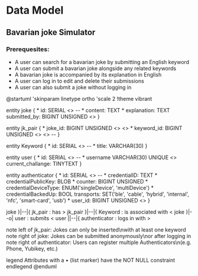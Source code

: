 # Data Model
## Bavarian joke Simulator
### Prerequesites:
- A user can search for a bavarian joke by submitting an English keyword
- A user can submit a bavarian joke alongside any related keywords
- A bavarian joke is accompanied by its explanation in English
- A user can log in to edit and delete their submissions
- A user can also submit a joke without logging in

@startuml
'skinparam linetype ortho
'scale 2
!theme vibrant

entity joke {
    * id: SERIAL <<PK>>
    --
    * content: TEXT
    * explanation: TEXT
    submitted_by: BIGINT UNSIGNED <<FK>>
}

entity jk_pair {
    * joke_id: BIGINT UNSIGNED <<PK>> <<FK>>
    * keyword_id: BIGINT UNSIGNED <<PK>> <<FK>>
    --
}

entity Keyword  {
    * id: SERIAL <<PK>>
    --
    * title: VARCHAR(30)
}

entity user {
    * id: SERIAL <<PK>>
    --
    * username VARCHAR(30) UNIQUE <<SK>>
    current_challange: TINYTEXT
}

entity authenticator {
    * id: SERIAL <<PK>>
    --
    * credentialID: TEXT
    * credentialPublicKey: BLOB
    * counter: BIGINT UNSIGNED
    * credentialDeviceType: ENUM('singleDevice', 'multiDevice')
    * credentialBackedUp: BOOL
    transports: SET('ble', 'cable', 'hybrid', 'internal', 'nfc', 'smart-card', 'usb')
    * user_id: BIGINT UNSIGNED <<FK>>
}

joke }|--|{ jk_pair : has >
jk_pair }|--|{ Keyword : is associated with <
joke }|--o| user : submits <
user ||--|{ authenticator : logs in with >

note left of jk_pair: Jokes can only be inserted\nwith at least one keyword
note right of joke: Jokes can be submitted anonymously\nor after logging in 
note right of authenticator: Users can register multiple Authenticators\n(e.g. Phone, Yubikey, etc.)

legend
    Attributes with a • (list marker) have the NOT NULL constraint
endlegend
@enduml
